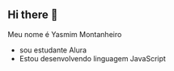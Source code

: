 ## Hi there 👋


Meu nome é Yasmim Montanheiro
 - sou estudante Alura 
 - Estou desenvolvendo linguagem JavaScript
